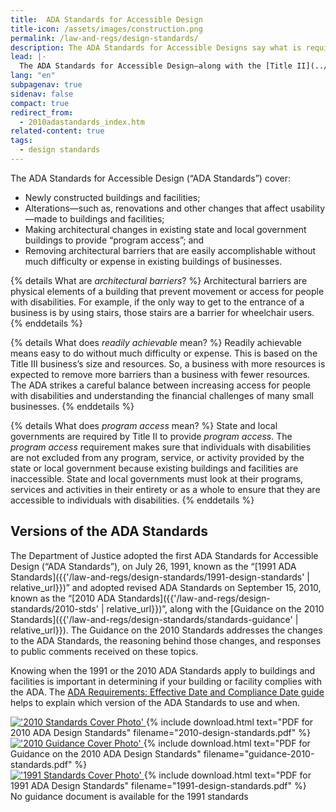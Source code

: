 ```yaml
---
title:  ADA Standards for Accessible Design
title-icon: /assets/images/construction.png
permalink: /law-and-regs/design-standards/
description: The ADA Standards for Accessible Designs say what is required for a building or facility to be physically accessible to people with disabilities.
lead: |-
  The ADA Standards for Accessible Design—along with the [Title II](../regulations/title-ii-2010-regulations/) and [Title III](../regulations/title-iii-regulations/) regulations—say what is required for a building or facility to be physically accessible to people with disabilities.
lang: "en"
subpagenav: true
sidenav: false
compact: true
redirect_from:
  - 2010adastandards_index.htm
related-content: true
tags:
  - design standards
---
```


The ADA Standards for Accessible Design (“ADA Standards”) cover:
- Newly constructed buildings and facilities;
- Alterations—such as, renovations and other changes that affect usability—made to
buildings and facilities;
- Making architectural changes in existing state and local government buildings to provide “program access”; and
- Removing architectural barriers that are easily accomplishable without much difficulty
or expense in existing buildings of businesses.

{% details What are <em>architectural barriers</em>? %}
Architectural barriers are physical elements of a building that prevent movement or access for people with disabilities. For example, if the only way to get to the entrance of a business is by using stairs, those stairs are a barrier for wheelchair users.
{% enddetails %}

{% details What does <em>readily achievable</em> mean? %}
Readily achievable means easy to do without much difficulty or expense. This is based on the Title III business’s size and resources. So, a business with more resources is expected to remove more barriers than a business with fewer resources. The ADA strikes a careful balance between increasing access for people with disabilities and understanding the financial challenges of many small businesses.
{% enddetails %}

{% details What does <em>program access</em> mean? %}
State and local governments are required by Title II to provide *program access*. The *program access* requirement makes sure that individuals with disabilities are not excluded from any program, service, or activity provided by the state or local government because existing buildings and facilities are inaccessible. State and local governments must look at their programs, services and activities in their entirety or as a whole to ensure that they are accessible to individuals with disabilities.
{% enddetails %}

## Versions of the ADA Standards

The Department of Justice adopted the first ADA Standards for Accessible Design (“ADA Standards”), on July 26, 1991, known as the “[1991 ADA Standards]({{'/law-and-regs/design-standards/1991-design-standards' | relative_url}})” and adopted revised ADA Standards on September 15, 2010, known as the “[2010 ADA Standards]({{'/law-and-regs/design-standards/2010-stds' | relative_url}})”, along with the [Guidance on the 2010 Standards]({{'/law-and-regs/design-standards/standards-guidance' | relative_url}}). The Guidance on the 2010 Standards addresses the changes to the ADA Standards, the reasoning behind those changes, and responses to public comments received on these topics.

Knowing when the 1991 or the 2010 ADA Standards apply to buildings and facilities is important in determining if your building or facility complies with the ADA. The [ADA Requirements: Effective Date and Compliance Date guide](https://archive.ada.gov/revised_effective_dates-2010.htm) helps to explain which version of the ADA Standards to use and when.

<div class="standards-and-guidance">
<div class="document">
<a href="{{'/law-and-regs/design-standards/2010-stds' | relative_url}}">
<img src="{{ '/assets/images/2010-design-standards.jpg' | relative_url }}" alt="'2010 Standards Cover Photo'"/>
</a>
{% include download.html text="PDF for 2010 ADA Design Standards" filename="2010-design-standards.pdf" %}
</div>

<div class="document">
<a href="{{'/law-and-regs/design-standards/standards-guidance' | relative_url}}">
<img src="{{ '/assets/images/guidance-2010-standards.jpg' | relative_url }}" alt="'2010 Guidance Cover Photo'"/>
</a>
{% include download.html text="PDF for Guidance on the 2010 ADA Design Standards" filename="guidance-2010-standards.pdf" %}
</div>
</div>

<div class="standards-and-guidance">
<div class="document">
<a href="{{'/law-and-regs/design-standards/1991-design-standards' | relative_url}}">
<img src="{{ '/assets/images/1991-design-standards.jpg' | relative_url }}" alt="'1991 Standards Cover Photo'"/>
</a>
{% include download.html text="PDF for 1991 ADA Design Standards" filename="1991-design-standards.pdf" %}
</div>
<div class="document">
<span class="usa-sr-only">No guidance document is available for the 1991 standards</span>
</div>
</div>
